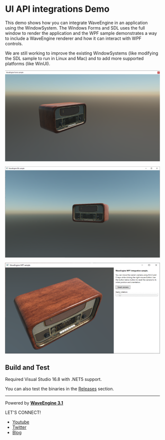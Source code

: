 # UI API integrations Demo

This demo shows how you can integrate WaveEngine in an application using the WindowSystem. The Windows Forms and SDL uses the full window to render the application and the WPF sample demonstrates a way to include a WaveEngine renderer and how it can interact with WPF controls.

We are still working to improve the existing WindowSystems (like modifying the SDL sample to run in Linux and Mac) and to add more supported platforms (like WinUI).

![alt Windows Forms sample](Images/FormsSample.png)

![alt SDL sample](Images/SDLSample.png)

![alt WPF sample](Images/WpfSample.png)

## Build and Test

Required Visual Studio 16.8 with .NET5 support.

You can also test the binaries in the [Releases](https://github.com/WaveEngine/UIWindowSystemsDemo/releases) section.

----
Powered by **[WaveEngine 3.1](http://www.waveengine.net)**

LET'S CONNECT!

- [Youtube](https://www.youtube.com/subscription_center?add_user=WaveEngineChannel)
- [Twitter](https://twitter.com/WaveEngineTeam)
- [Blog](http://geeks.ms/waveengineteam/)
